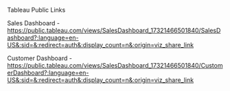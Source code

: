 Tableau Public Links
  
  
  
  Sales Dashboard - https://public.tableau.com/views/SalesDashboard_17321466501840/SalesDashboard?:language=en-US&:sid=&:redirect=auth&:display_count=n&:origin=viz_share_link
  
  
  
  
  Customer Dashboard - https://public.tableau.com/views/SalesDashboard_17321466501840/CustomerDashboard?:language=en-US&:sid=&:redirect=auth&:display_count=n&:origin=viz_share_link
